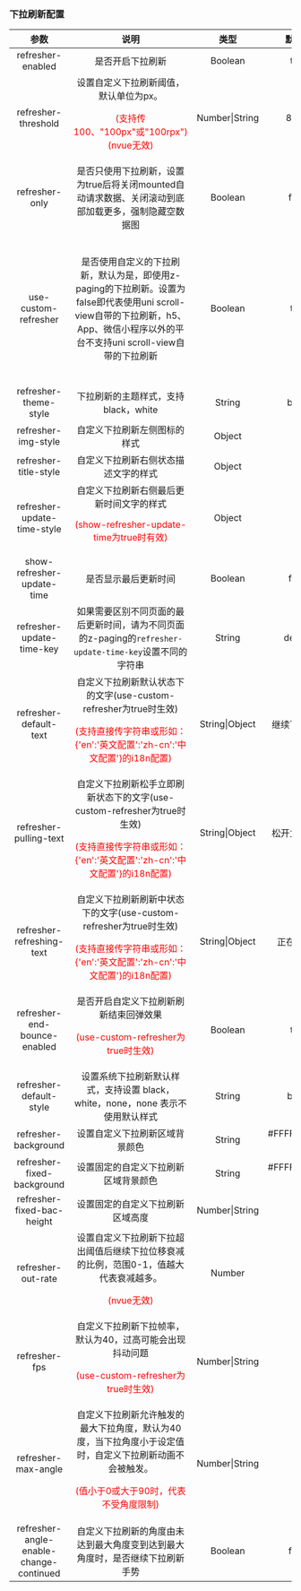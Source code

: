 ### 下拉刷新配置

|                  参数                   |                             说明                             |      类型      |     默认值      |                            可选值                            |
| :-------------------------------------: | :----------------------------------------------------------: | :------------: | :-------------: | :----------------------------------------------------------: |
|            refresher-enabled            |                       是否开启下拉刷新                       |    Boolean     |      true       |                            false                             |
|           refresher-threshold           | 设置自定义下拉刷新阈值，默认单位为px。<p style="color:red;">(支持传100、"100px"或"100rpx")(nvue无效)</p> | Number\|String |      80rpx      |                              -                               |
|             refresher-only              | 是否只使用下拉刷新，设置为true后将关闭mounted自动请求数据、关闭滚动到底部加载更多，强制隐藏空数据图 |    Boolean     |      false      |                             true                             |
|          use-custom-refresher           | 是否使用自定义的下拉刷新，默认为是，即使用z-paging的下拉刷新。设置为false即代表使用uni scroll-view自带的下拉刷新，h5、App、微信小程序以外的平台不支持uni scroll-view自带的下拉刷新 |    Boolean     |      true       | h5、App、微信小程序以外的平台设置为false时，无法使用下拉刷新 |
|          refresher-theme-style          |             下拉刷新的主题样式，支持black，white             |     String     |      black      |                            white                             |
|           refresher-img-style           |                 自定义下拉刷新左侧图标的样式                 |     Object     |       {}        |                              -                               |
|          refresher-title-style          |             自定义下拉刷新右侧状态描述文字的样式             |     Object     |       {}        |                              -                               |
|       refresher-update-time-style       | 自定义下拉刷新右侧最后更新时间文字的样式<p style="color:red;">(show-refresher-update-time为true时有效)</p> |     Object     |       {}        |                              -                               |
|       show-refresher-update-time        |                     是否显示最后更新时间                     |    Boolean     |      false      |                             true                             |
|        refresher-update-time-key        | 如果需要区别不同页面的最后更新时间，请为不同页面的z-paging的`refresher-update-time-key`设置不同的字符串 |     String     |     default     |                              -                               |
|         refresher-default-text          | 自定义下拉刷新默认状态下的文字(use-custom-refresher为true时生效)<p style="color:red;">(支持直接传字符串或形如：{'en':'英文配置':'zh-cn':'中文配置'}的i18n配置)</p> | String\|Object |  继续下拉刷新   |                              -                               |
|         refresher-pulling-text          | 自定义下拉刷新松手立即刷新状态下的文字(use-custom-refresher为true时生效)<p style="color:red;">(支持直接传字符串或形如：{'en':'英文配置':'zh-cn':'中文配置'}的i18n配置)</p> | String\|Object |  松开立即刷新   |                              -                               |
|        refresher-refreshing-text        | 自定义下拉刷新刷新中状态下的文字(use-custom-refresher为true时生效)<p style="color:red;">(支持直接传字符串或形如：{'en':'英文配置':'zh-cn':'中文配置'}的i18n配置)</p> | String\|Object |   正在刷新...   |                              -                               |
|      refresher-end-bounce-enabled       | 是否开启自定义下拉刷新刷新结束回弹效果<p style="color:red;">(use-custom-refresher为true时生效)</p> |    Boolean     |      true       |                            false                             |
|         refresher-default-style         | 设置系统下拉刷新默认样式，支持设置 black，white，none，none 表示不使用默认样式 |     String     |      black      |                         white、none                          |
|          refresher-background           |                设置自定义下拉刷新区域背景颜色                |     String     | #FFFFFF00(透明) |                              -                               |
|       refresher-fixed-background        |             设置固定的自定义下拉刷新区域背景颜色             |     String     | #FFFFFF00(透明) |                              -                               |
|       refresher-fixed-bac-height        |               设置固定的自定义下拉刷新区域高度               | Number\|String |        0        |                              -                               |
|           refresher-out-rate            | 设置自定义下拉刷新下拉超出阈值后继续下拉位移衰减的比例，范围0-1，值越大代表衰减越多。<p style="color:red;">(nvue无效)</p> |     Number     |       0.7       |                              -                               |
|              refresher-fps              | 自定义下拉刷新下拉帧率，默认为40，过高可能会出现抖动问题<p style="color:red;">(use-custom-refresher为true时生效)</p> | Number\|String |       40        |                              -                               |
|           refresher-max-angle           | 自定义下拉刷新允许触发的最大下拉角度，默认为40度，当下拉角度小于设定值时，自定义下拉刷新动画不会被触发。<p style="color:red;">(值小于0或大于90时，代表不受角度限制)</p> | Number\|String |       40        |                             0-90                             |
| refresher-angle-enable-change-continued | 自定义下拉刷新的角度由未达到最大角度变到达到最大角度时，是否继续下拉刷新手势 |    Boolean     |      false      |                             true                             |
